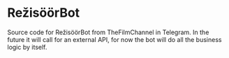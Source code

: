 # RežisöörBot

Source code for RežisöörBot from TheFilmChannel in Telegram. In the future it will call for an external API, for now the bot will do all the business logic by itself.

